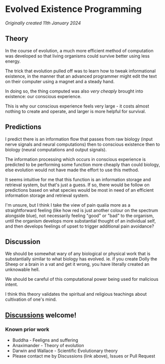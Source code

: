 # Evolved Existence Programming

*Originally created 11th January 2024*

## Theory

In the course of evolution, a much more efficient method of computation was developed so that living organisms could survive better using less energy.

The trick that evolution pulled off was to learn how to tweak informational existence, in the manner that an advanced programmer might edit the text on their computer using a magnet and a steady hand.

In doing so, the thing computed was also *very cheaply* brought into existence: our conscious experience.

This is why our conscious experience feels very large - it costs almost nothing to create and operate, and larger is more helpful for survival.

## Predictions

I predict there is an information flow that passes from raw biology (input nerve signals and neural computations) then to conscious existence then to biology (neural computations and output signals).

The information processing which occurs in conscious experience is predicted to be performing some function more cheaply than could biology, else evolution would not have made the effort to use this method.

It seems intuitive for me that this function is an information storage and retrieval system, but that's just a guess. If so, there would be follow on predictions based on what species would be most in need of an efficient information storage and retrieval system.

I'm unsure, but I think I take the view of pain qualia more as a straightforward feeling (like how red is just another colour on the spectrum alongside blue), not necessarily feeling "good" or "bad" to the organism, until the organism develops more substantial thought of an individual self, and then develops feelings of upset to trigger additional pain avoidance?

## Discussion

We should be somewhat wary of any biological or physical work that is substantially similar to what biology has evolved. ie. if you create Dolly the Sheep or a brain in a vat and get it wrong, you have literally created an unknowable hell.

We should be careful of this computational power being used for malicious intent.

I think this theory validates the spiritual and religious teachings about cultivation of one's mind.

## [Discussions](https://github.com/aliclark/the_wooden_sword/discussions) welcome!

### Known prior work
- Buddha - Feeligns and suffering
- Anaximander - Theory of evolution
- Darwin and Wallace - Scientific Evolutionary theory
- Please contact me by Discussions (link above), Issues or Pull Request
